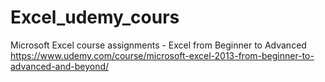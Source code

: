 # Excel_udemy_cours
Microsoft Excel course assignments - Excel from Beginner to Advanced https://www.udemy.com/course/microsoft-excel-2013-from-beginner-to-advanced-and-beyond/

